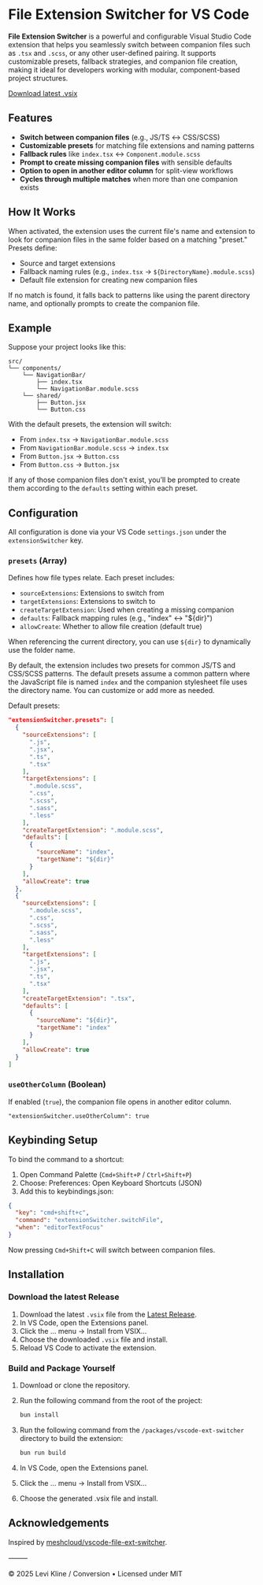 # File Extension Switcher for VS Code

**File Extension Switcher** is a powerful and configurable Visual Studio Code extension that helps you seamlessly switch between companion files such as `.tsx` and `.scss`, or any other user-defined pairing. It supports customizable presets, fallback strategies, and companion file creation, making it ideal for developers working with modular, component-based project structures.

[Download latest .vsix](https://github.com/tapp-ai/open-source/releases/download/vscode-ext-switcher-0.0.1-alpha.1/vscode-ext-switcher-0.0.1-alpha.1.vsix)

## Features

- **Switch between companion files** (e.g., JS/TS ↔ CSS/SCSS)
- **Customizable presets** for matching file extensions and naming patterns
- **Fallback rules** like `index.tsx` ↔ `Component.module.scss`
- **Prompt to create missing companion files** with sensible defaults
- **Option to open in another editor column** for split-view workflows
- **Cycles through multiple matches** when more than one companion exists

## How It Works

When activated, the extension uses the current file's name and extension to look for companion files in the same folder based on a matching "preset." Presets define:

- Source and target extensions
- Fallback naming rules (e.g., `index.tsx` → `${DirectoryName}.module.scss`)
- Default file extension for creating new companion files

If no match is found, it falls back to patterns like using the parent directory name, and optionally prompts to create the companion file.

## Example

Suppose your project looks like this:

```plaintext
src/
└── components/
    └── NavigationBar/
        ├── index.tsx
        └── NavigationBar.module.scss
    └── shared/
        ├── Button.jsx
        └── Button.css
```

With the default presets, the extension will switch:

- From `index.tsx` → `NavigationBar.module.scss`
- From `NavigationBar.module.scss` → `index.tsx`
- From `Button.jsx` → `Button.css`
- From `Button.css` → `Button.jsx`

If any of those companion files don't exist, you’ll be prompted to create them according to the `defaults` setting within each preset.

## Configuration

All configuration is done via your VS Code `settings.json` under the `extensionSwitcher` key.

### `presets` (Array)

Defines how file types relate. Each preset includes:

- `sourceExtensions`: Extensions to switch from
- `targetExtensions`: Extensions to switch to
- `createTargetExtension`: Used when creating a missing companion
- `defaults`: Fallback mapping rules (e.g., "index" ↔ "${dir}")
- `allowCreate`: Whether to allow file creation (default true)

When referencing the current directory, you can use `${dir}` to dynamically use the folder name.

By default, the extension includes two presets for common JS/TS and CSS/SCSS patterns. The default presets assume a common pattern where the JavaScript file is named `index` and the companion stylesheet file uses the directory name. You can customize or add more as needed.

Default presets:

```json
"extensionSwitcher.presets": [
  {
    "sourceExtensions": [
      ".js",
      ".jsx",
      ".ts",
      ".tsx"
    ],
    "targetExtensions": [
      ".module.scss",
      ".css",
      ".scss",
      ".sass",
      ".less"
    ],
    "createTargetExtension": ".module.scss",
    "defaults": [
      {
        "sourceName": "index",
        "targetName": "${dir}"
      }
    ],
    "allowCreate": true
  },
  {
    "sourceExtensions": [
      ".module.scss",
      ".css",
      ".scss",
      ".sass",
      ".less"
    ],
    "targetExtensions": [
      ".js",
      ".jsx",
      ".ts",
      ".tsx"
    ],
    "createTargetExtension": ".tsx",
    "defaults": [
      {
        "sourceName": "${dir}",
        "targetName": "index"
      }
    ],
    "allowCreate": true
  }
]
```

### `useOtherColumn` (Boolean)

If enabled (`true`), the companion file opens in another editor column.

`"extensionSwitcher.useOtherColumn": true`

## Keybinding Setup

To bind the command to a shortcut:

1. Open Command Palette (`Cmd+Shift+P` / `Ctrl+Shift+P`)
2. Choose: Preferences: Open Keyboard Shortcuts (JSON)
3. Add this to keybindings.json:

```json
{
  "key": "cmd+shift+c",
  "command": "extensionSwitcher.switchFile",
  "when": "editorTextFocus"
}
```

Now pressing `Cmd+Shift+C` will switch between companion files.

## Installation

### Download the latest Release

1. Download the latest `.vsix` file from the [Latest Release](https://github.com/tapp-ai/open-source/releases/tag/vscode-ext-switcher-0.0.1-alpha.1).
2. In VS Code, open the Extensions panel.
3. Click the ... menu → Install from VSIX…
4. Choose the downloaded `.vsix` file and install.
5. Reload VS Code to activate the extension.

### Build and Package Yourself

1. Download or clone the repository.
2. Run the following command from the root of the project:

   ```bash
   bun install
   ```

3. Run the following command from the `/packages/vscode-ext-switcher` directory to build the extension:

   ```bash
   bun run build
   ```

4. In VS Code, open the Extensions panel.
5. Click the ... menu → Install from VSIX…
6. Choose the generated .vsix file and install.

## Acknowledgements

Inspired by [meshcloud/vscode-file-ext-switcher](https://github.com/meshcloud/vscode-file-ext-switcher).

⸻

© 2025 Levi Kline / Conversion • Licensed under MIT
